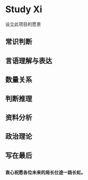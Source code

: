 # Study Xi
设立此项目的愿景

## 常识判断

## 言语理解与表达

## 数量关系

## 判断推理

## 资料分析

## 政治理论

## 写在最后

##  
**衷心祝愿各位未来的局长仕途一路长虹。**
